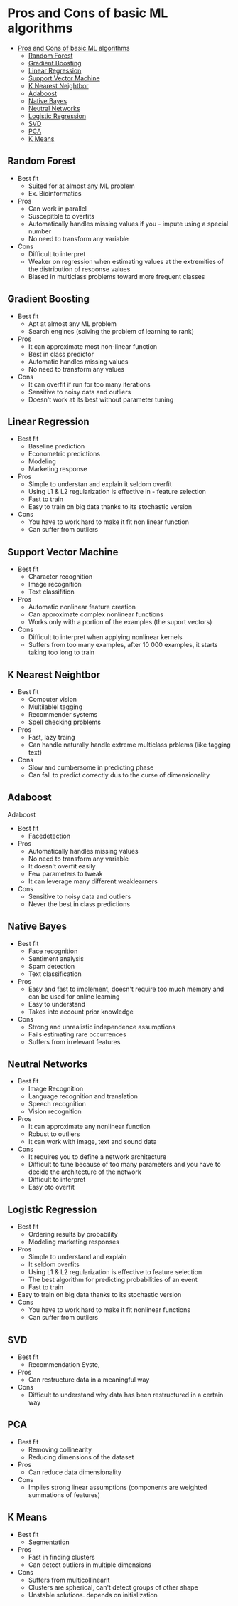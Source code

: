 # Pros and Cons of basic ML algorithms

- [Pros and Cons of basic ML algorithms](#pros-and-cons-of-basic-ml-algorithms)
  - [Random Forest](#random-forest)
  - [Gradient Boosting](#gradient-boosting)
  - [Linear Regression](#linear-regression)
  - [Support Vector Machine](#support-vector-machine)
  - [K Nearest Neightbor](#k-nearest-neightbor)
  - [Adaboost](#adaboost)
  - [Native Bayes](#native-bayes)
  - [Neutral Networks](#neutral-networks)
  - [Logistic Regression](#logistic-regression)
  - [SVD](#svd)
  - [PCA](#pca)
  - [K Means](#k-means)

## Random Forest

- Best fit
  - Suited for at almost any ML problem
  - Ex. Bioinformatics
- Pros
  - Can work in parallel
  - Suscepitble to overfits
  - Automatically handles missing values if you - impute using a special number
  - No need to transform any variable
- Cons
  - Difficult to interpret
  - Weaker on regression when estimating values at the extremities of the distribution of response values
  - Biased in multiclass problems toward more frequent classes

## Gradient Boosting

- Best fit
  - Apt at almost any ML problem
  - Search engines (solving the problem of learning to rank)
- Pros
  - It can approximate most non-linear function
  - Best in class predictor
  - Automatic handles missing values
  - No need to transform any values
- Cons
  - It can overfit if run for too many iterations
  - Sensitive to noisy data and outliers
  - Doesn't work at its best without parameter tuning

## Linear Regression

- Best fit
  - Baseline prediction
  - Econometric predictions
  - Modeling
  - Marketing response
- Pros
  - Simple to understan and explain it seldom overfit
  - Using L1 & L2 regularization is effective in - feature selection
  - Fast to train
  - Easy to train on big data thanks to its stochastic version
- Cons
  - You have to work hard to make it fit non linear function
  - Can suffer from outliers

## Support Vector Machine


- Best fit
  - Character recognition
  - Image recognition
  - Text classifition
- Pros
  - Automatic nonlinear feature creation
  - Can approximate complex nonlinear functions
  - Works only with a portion of the examples (the suport vectors)
- Cons
  - Difficult to interpret when applying nonlinear kernels
  - Suffers from too many examples, after 10 000 examples, it starts taking too long to train

## K Nearest Neightbor

- Best fit
  - Computer vision
  - Multilablel tagging
  - Recommender systems
  - Spell checking problems
- Pros
  - Fast, lazy traing
  - Can handle naturally handle extreme multiclass prblems (like tagging text)
- Cons
  - Slow and cumbersome in predicting phase
  - Can fall to predict correctly dus to the curse of dimensionality

## Adaboost

Adaboost

- Best fit
  - Facedetection
- Pros
  - Automatically handles missing values
  - No need to transform any variable
  - It doesn't overfit easily
  - Few parameters to tweak
  - It can leverage many different weaklearners
- Cons
  - Sensitive to noisy data and outliers
  - Never the best in class predictions

## Native Bayes

- Best fit
  - Face recognition
  - Sentiment analysis
  - Spam detection
  - Text classification
- Pros
  - Easy and fast to implement, doesn't require too much memory and can be used for online learning
  - Easy to understand
  - Takes into account prior knowledge
- Cons
  - Strong and unrealistic independence assumptions
  - Fails estimating rare occurrences
  - Suffers from irrelevant features

## Neutral Networks

- Best fit
  - Image Recognition
  - Language recognition and translation
  - Speech recognition
  - Vision recognition
- Pros
  - It can approximate any nonlinear function
  - Robust to outliers
  - It can work with image, text and sound data
- Cons
  - It requires you to define a network architecture
  - Difficult to tune because of too many parameters and you have to decide the architecture of the network
  - Difficult to interpret
  - Easy oto overfit

## Logistic Regression

- Best fit
  - Ordering results by probability
  - Modeling marketing responses
- Pros
  - Simple to understand and explain
  - It seldom overfits
  - Using L1 & L2 regularization is effective to feature selection
  - The best algorithm for predicting probabilities of an event
  - Fast to train
- Easy to train on big data thanks to its stochastic version
- Cons
  - You have to work hard to make it fit nonlinear functions
  - Can suffer from outliers

## SVD

- Best fit
  - Recommendation Syste,
- Pros
  - Can restructure data in a meaningful way
- Cons
  - Difficult to understand why data has been restructured in a certain way

## PCA

- Best fit
  - Removing collinearity
  - Reducing dimensions of the dataset
- Pros
  - Can reduce data dimensionality
- Cons
  - Implies strong linear assumptions (components are weighted summations of features)

## K Means

- Best fit
  - Segmentation
- Pros
  - Fast in finding clusters
  - Can detect outliers in multiple dimensions
- Cons
  - Suffers from multicollinearit
  - Clusters are spherical, can't detect groups of other shape
  - Unstable solutions. depends on initialization

